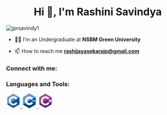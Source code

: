 <h1 align="center">Hi 👋, I'm Rashini Savindya</h1>
<p align="left"> <img src="https://komarev.com/ghpvc/?username=jprsavindy1&label=Profile%20views&color=0e75b6&style=flat" alt="jprsavindy1" /> </p>

- 🧑‍🎓 I’m an Undergraduate at **NSBM Green University**

- 📫 How to reach me **rashijayasekarajp@gmail.com**

<h3 align="left">Connect with me:</h3>
<p align="left">
</p>

<h3 align="left">Languages and Tools:</h3>
<p align="left"> <a href="https://www.cprogramming.com/" target="_blank" rel="noreferrer"> <img src="https://raw.githubusercontent.com/devicons/devicon/master/icons/c/c-original.svg" alt="c" width="40" height="40"/> </a> <a href="https://www.w3schools.com/cpp/" target="_blank" rel="noreferrer"> <img src="https://raw.githubusercontent.com/devicons/devicon/master/icons/cplusplus/cplusplus-original.svg" alt="cplusplus" width="40" height="40"/> </a> <a href="https://www.w3schools.com/cs/" target="_blank" rel="noreferrer"> <img src="https://raw.githubusercontent.com/devicons/devicon/master/icons/csharp/csharp-original.svg" alt="csharp" width="40" height="40"/> </a> </p>
